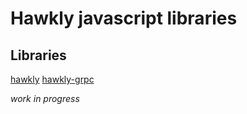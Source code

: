 # Hawkly javascript libraries

## Libraries

[hawkly](/packages/hawkly-tracer)
[hawkly-grpc](/packages/hawkly-grpc)


*work in progress*

